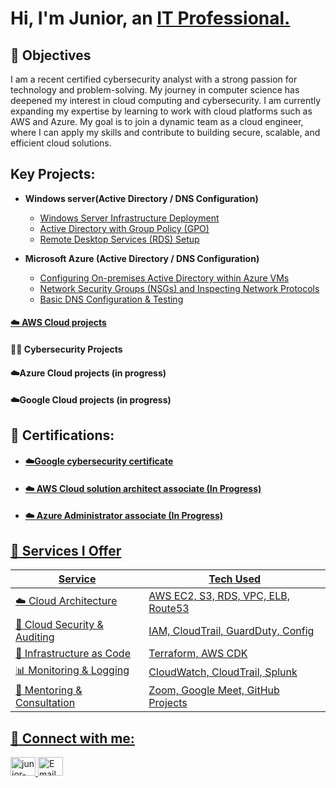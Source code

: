 <h1>Hi, I'm Junior, an <a href="https://linkedin.com/in/evan-yearwood/">IT Professional.</a></h1>

<h2>🎯 Objectives </h2>
I am a recent certified cybersecurity analyst with a strong passion for technology and problem-solving. My journey in computer science has deepened my interest in cloud computing and cybersecurity. I am currently expanding my expertise by learning to work with cloud platforms such as AWS and Azure. My goal is to join a dynamic team as a cloud engineer, where I can apply my skills and contribute to building secure, scalable, and efficient cloud solutions.   

<h2> Key Projects:</h2>

- <b>Windows server(Active Directory / DNS Configuration) </b>
  - [Windows Server Infrastructure Deployment](https://github.com/Juniorklb/windows-server) 
  - [Active Directory with Group Policy (GPO)]()
  - [Remote Desktop Services (RDS) Setup]()

- <b>Microsoft Azure (Active Directory / DNS Configuration)</b>
  - [Configuring On-premises Active Directory within Azure VMs](https://github.com/EvanHYearwood/configure-ad)
  - [Network Security Groups (NSGs) and Inspecting Network Protocols](https://github.com/EvanHYearwood/azure-network-protocols) 
  - [Basic DNS Configuration & Testing](https://github.com/EvanHYearwood/dns-config) 

  
<h4><a href="https://github.com/Juniorklb/AWS-Cloud-projects">☁️ AWS Cloud projects</h4> 

<h4><a "href="https://github.com/Juniorklb/Cybersecurity-projects-">👨‍💻 Cybersecurity Projects</h4>

<h4><a "href="https://github.com/Juniorklb/Azure-projects">☁️Azure Cloud projects (in progress) </h4>

<h4><a "href="https://github.com/Juniorklb/Google-cloud-projects">☁️Google Cloud projects (in progress)</h4> 


<h2>📜 Certifications:</h2>

- <h4><a href="https://www.coursera.org/account/accomplishments/professional-cert/SKOVKYASX5V5">☁️Google cybersecurity certificate</h4>
- <h4>☁️ AWS Cloud solution architect associate (In Progress)</h4>
- <h4>☁️ Azure Administrator associate (In Progress)</h4>

## 💼 Services I Offer

| Service                         | Tech Used                                  |
|--------------------------------|--------------------------------------------|
| ☁️ Cloud Architecture          | AWS EC2, S3, RDS, VPC, ELB, Route53         |
| 🔐 Cloud Security & Auditing   | IAM, CloudTrail, GuardDuty, Config          |
| 🧾 Infrastructure as Code      | Terraform, AWS CDK                         |
| 📊 Monitoring & Logging        | CloudWatch, CloudTrail, Splunk             |
| 👥 Mentoring & Consultation    | Zoom, Google Meet, GitHub Projects         |






  
</b>
<h2>👥 Connect with me:</h2>

<p align="left">
  <a href="https://www.linkedin.com/in/junior-kalomba-10002a18a/" target="_blank">
    <img src="https://raw.githubusercontent.com/rahuldkjain/github-profile-readme-generator/master/src/images/icons/Social/linked-in-alt.svg" alt="junior-kalomba-10002a18a" height="30" width="40"/>  
    
  </a>
  <a href="mailto:jrkalomba@gmail.com" target="_blank">
  <img  src="https://upload.wikimedia.org/wikipedia/commons/4/4e/Mail_%28iOS%29.svg" alt="Email" height="30" width="40"/>
</a>
</p>



[linkedin]: https://linkedin.com/in/Juniorkalomba


